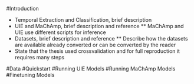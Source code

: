 #Introduction
* Temporal Extraction and Classification, brief description
* UIE and MaChAmp, brief description and reference
** MaChAmp and UIE use different scripts for inference
* Datasets, brief description and reference
** Describe how the datasets are available already converted or can be converted by the reader
* State that the thesis used crossvalidation and for full reproduction it requires many steps

#Data
#Quickstart
#Running UIE Models
#Running MaChAmp Models
#Finetuning Models
